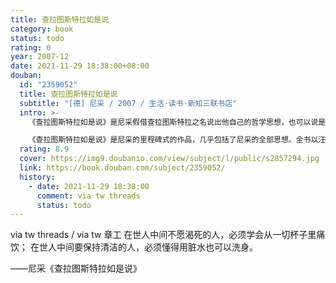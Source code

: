 ```yaml
---
title: 查拉图斯特拉如是说
category: book
status: todo
rating: 0
year: 2007-12
date: 2021-11-29 18:38:00+08:00
douban:
  id: "2359052"
  title: 查拉图斯特拉如是说
  subtitle: "[德] 尼采 / 2007 / 生活·读书·新知三联书店"
  intro: >-
    《查拉图斯特拉如是说》是尼采假借查拉图斯特拉之名说出他自己的哲学思想，也可以说是一本查拉图斯特拉的说教集或者说是查拉图斯特拉的行藏录，又有点像圣者传一类的书，但这位圣者并不是宗教的圣者，而且本书并不像一般宗教书那样枯燥乏味，却是具有极高文学价值的散文诗。

    《查拉图斯特拉如是说》是尼采的里程碑式的作品，几乎包括了尼采的全部思想。全书以汪洋恣肆的诗体写成，熔酒神的狂醉与日神的清醒于一炉，通过“超人”查拉图斯特拉之口宣讲未来世界的启示，在世界哲学史和诗歌史上均占有独特的不朽的地位。
  rating: 8.9
  cover: https://img9.doubanio.com/view/subject/l/public/s2857294.jpg
  link: https://book.douban.com/subject/2359052/
  history:
    - date: 2021-11-29 18:38:00
      comment: via tw threads
      status: todo
---
```


via tw threads / via tw 章工 在世人中间不愿渴死的人，必须学会从一切杯子里痛饮；
在世人中间要保持清洁的人，必须懂得用脏水也可以洗身。

——尼采《查拉图斯特拉如是说》
